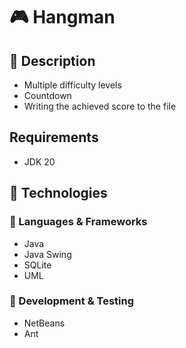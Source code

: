 # 🎮 Hangman
## 📝 Description
<p>
 <ul>
  <li>Multiple difficulty levels</li>
  <li>Countdown</li>
  <li>Writing the achieved score to the file</li>
 </ul>
</p>
<h2>Requirements</h2>
<ul>
  <li>JDK 20</li>
 </ul>
 
## 🧰 Technologies


### 🔹 Languages & Frameworks  
<ul>
  <li>Java</li>
  <li>Java Swing</li>
  <li>SQLite</li>
  
  <li>UML</li>
</ul>

### 🔹 Development & Testing
 <ul>
  <li>NetBeans</li>
  <li>Ant</li>
 </ul>
